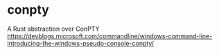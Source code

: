 # conpty
A Rust abstraction over ConPTY https://devblogs.microsoft.com/commandline/windows-command-line-introducing-the-windows-pseudo-console-conpty/
